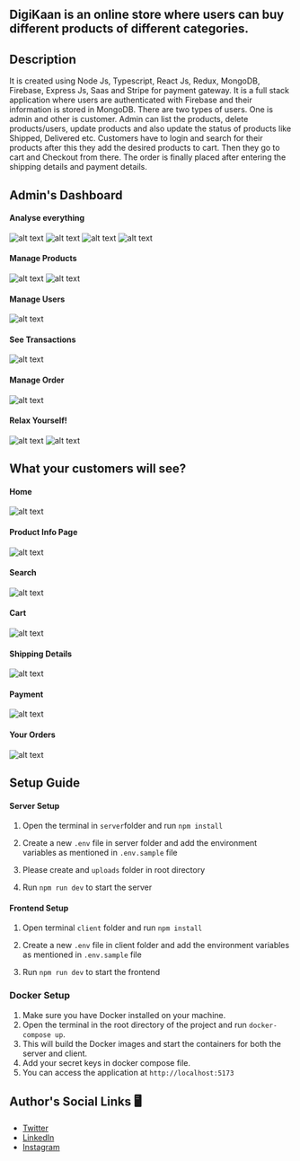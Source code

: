 ## DigiKaan is an online store where users can buy different products of different categories.

## Description 
It is created using Node Js, Typescript, React Js, Redux, MongoDB, Firebase, Express Js, Saas and Stripe for payment gateway. It is a full stack application where users are authenticated with Firebase and their information is stored in MongoDB. There are two types of users. One is admin and other is customer. Admin can list the products, delete products/users, update products and also update the status of products like Shipped, Delivered etc. Customers have to login and search for their products after this they add the desired products to cart. Then they go to cart and Checkout from there. The order is finally placed after entering the shipping details and payment details.

## Admin's Dashboard 

#### Analyse everything
![alt text](assets/admin_d1.png)
![alt text](assets/admin_d7.png)
![alt text](assets/admin_d9.png)
![alt text](assets/admin_d8.png)

#### Manage Products
![alt text](assets/admin_d2.png)
![alt text](assets/admin_d3.png)

#### Manage Users
![alt text](assets/admin_d4.png)

#### See Transactions
![alt text](assets/admin_d5.png)

#### Manage Order
![alt text](assets/admin_d6.png)

#### Relax Yourself!
![alt text](assets/admin_d10.png)
![alt text](assets/admin_d11.png)

## What your customers will see?
#### Home
![alt text](assets/home.png)
#### Product Info Page
![alt text](assets/singleProduct.png)
#### Search
![alt text](assets/Search.png)
#### Cart
![alt text](assets/Cart.png)
#### Shipping Details
![alt text](assets/Shipping.png)
#### Payment
![alt text](assets/Pay.png)
#### Your Orders 
![alt text](assets/orders.png)

## Setup Guide

#### Server Setup

1. Open the terminal in `server`folder and run `npm install`

2. Create a new `.env` file in server folder and add the environment variables as mentioned in `.env.sample` file

3. Please create and `uploads` folder in root directory

4. Run `npm run dev` to start the server

#### Frontend Setup

1. Open terminal `client` folder and run `npm install`

2.  Create a new `.env` file in client folder and add the environment variables as mentioned in `.env.sample` file

3. Run `npm run dev` to start the frontend

### Docker Setup
1. Make sure you have Docker installed on your machine.
2. Open the terminal in the root directory of the project and run `docker-compose up`.
3. This will build the Docker images and start the containers for both the server and client.
4. Add your secret keys in docker compose file.
5. You can access the application at `http://localhost:5173`

## Author's Social Links 🖥️

- [Twitter](https://twitter.com/rahu__24)
- [LinkedIn](https://www.linkedin.com/in/rahu24/)
- [Instagram](https://www.instagram.com/rahu__24/)
